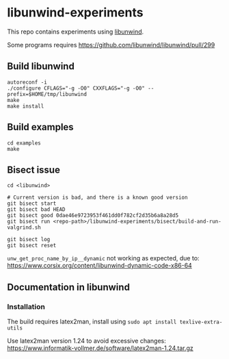# libunwind-experiments

This repo contains experiments using [libunwind](https://www.nongnu.org/libunwind/).

Some programs requires https://github.com/libunwind/libunwind/pull/299

## Build libunwind
```
autoreconf -i
./configure CFLAGS="-g -O0" CXXFLAGS="-g -O0" --prefix=$HOME/tmp/libunwind
make
make install
```

## Build examples
```
cd examples
make
```

## Bisect issue
```
cd <libunwind>

# Current version is bad, and there is a known good version
git bisect start
git bisect bad HEAD
git bisect good 0dae46e9723953f461dd0f782cf2d35b6a8a28d5
git bisect run <repo-path>/libunwind-experiments/bisect/build-and-run-valgrind.sh

git bisect log
git bisect reset
```

`unw_get_proc_name_by_ip__dynamic` not working as expected, due to:
https://www.corsix.org/content/libunwind-dynamic-code-x86-64


## Documentation in libunwind

### Installation

The build requires latex2man, install using
`sudo apt install texlive-extra-utils`

Use latex2man version 1.24 to avoid excessive changes:
https://www.informatik-vollmer.de/software/latex2man-1.24.tar.gz
